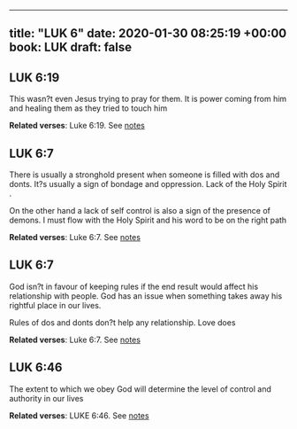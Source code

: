 
---
title: "LUK 6"
date: 2020-01-30 08:25:19 +00:00
book: LUK
draft: false
---

## LUK 6:19

This wasn?t even Jesus trying to pray for them. It is power coming from him and healing them as they tried to touch him

**Related verses**: Luke 6:19. See [notes](https://my.bible.com/notes/3353066868793139394)


## LUK 6:7

There is usually a stronghold present when someone is filled with dos and donts. It?s usually a sign of bondage and oppression. Lack of the Holy Spirit .

On the other hand a lack of self control is also a sign of the presence of demons. I must flow with the Holy Spirit and his word to be on the right path

**Related verses**: Luke 6:7. See [notes](https://my.bible.com/notes/3351805290919748323)


## LUK 6:7

God isn?t in favour of keeping rules if the end result would affect his relationship with people. God has an issue when something takes away his rightful place in our lives.

Rules of dos and donts don?t help any relationship. Love does

**Related verses**: Luke 6:7. See [notes](https://my.bible.com/notes/3351799612494832285)


## LUK 6:46

The extent to which we obey God will determine the level of control and authority in our lives

**Related verses**: LUKE 6:46. See [notes](https://my.bible.com/notes/2906694856439750842)

